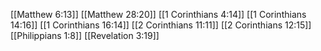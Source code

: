 [[Matthew 6:13]]
[[Matthew 28:20]]
[[1 Corinthians 4:14]]
[[1 Corinthians 14:16]]
[[1 Corinthians 16:14]]
[[2 Corinthians 11:11]]
[[2 Corinthians 12:15]]
[[Philippians 1:8]]
[[Revelation 3:19]]
